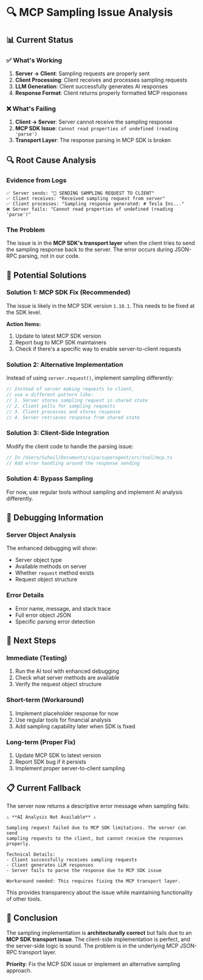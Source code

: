 # 🔍 MCP Sampling Issue Analysis

## 📊 **Current Status**

### ✅ **What's Working**
1. **Server → Client**: Sampling requests are properly sent
2. **Client Processing**: Client receives and processes sampling requests
3. **LLM Generation**: Client successfully generates AI responses
4. **Response Format**: Client returns properly formatted MCP responses

### ❌ **What's Failing**
1. **Client → Server**: Server cannot receive the sampling response
2. **MCP SDK Issue**: `Cannot read properties of undefined (reading 'parse')`
3. **Transport Layer**: The response parsing in MCP SDK is broken

## 🔍 **Root Cause Analysis**

### **Evidence from Logs**
```
✅ Server sends: "📡 SENDING SAMPLING REQUEST TO CLIENT"
✅ Client receives: "Received sampling request from server"  
✅ Client processes: "Sampling response generated: # Tesla Inc..."
❌ Server fails: "Cannot read properties of undefined (reading 'parse')"
```

### **The Problem**
The issue is in the **MCP SDK's transport layer** when the client tries to send the sampling response back to the server. The error occurs during JSON-RPC parsing, not in our code.

## 🎯 **Potential Solutions**

### **Solution 1: MCP SDK Fix (Recommended)**
The issue is likely in the MCP SDK version `1.10.1`. This needs to be fixed at the SDK level.

**Action Items:**
1. Update to latest MCP SDK version
2. Report bug to MCP SDK maintainers
3. Check if there's a specific way to enable server-to-client requests

### **Solution 2: Alternative Implementation**
Instead of using `server.request()`, implement sampling differently:

```typescript
// Instead of server making requests to client,
// use a different pattern like:
// 1. Server stores sampling request in shared state
// 2. Client polls for sampling requests
// 3. Client processes and stores response
// 4. Server retrieves response from shared state
```

### **Solution 3: Client-Side Integration**
Modify the client code to handle the parsing issue:

```typescript
// In /Users/Suhail/Documents/siya/superagent/src/tool/mcp.ts
// Add error handling around the response sending
```

### **Solution 4: Bypass Sampling**
For now, use regular tools without sampling and implement AI analysis differently.

## 🔧 **Debugging Information**

### **Server Object Analysis**
The enhanced debugging will show:
- Server object type
- Available methods on server
- Whether `request` method exists
- Request object structure

### **Error Details**
- Error name, message, and stack trace
- Full error object JSON
- Specific parsing error detection

## 🚀 **Next Steps**

### **Immediate (Testing)**
1. Run the AI tool with enhanced debugging
2. Check what server methods are available
3. Verify the request object structure

### **Short-term (Workaround)**
1. Implement placeholder response for now
2. Use regular tools for financial analysis
3. Add sampling capability later when SDK is fixed

### **Long-term (Proper Fix)**
1. Update MCP SDK to latest version
2. Report SDK bug if it persists
3. Implement proper server-to-client sampling

## 📋 **Current Fallback**

The server now returns a descriptive error message when sampling fails:

```
⚠️ **AI Analysis Not Available** ⚠️

Sampling request failed due to MCP SDK limitations. The server can send 
sampling requests to the client, but cannot receive the responses properly.

Technical Details:
- Client successfully receives sampling requests
- Client generates LLM responses  
- Server fails to parse the response due to MCP SDK issue

Workaround needed: This requires fixing the MCP transport layer.
```

This provides transparency about the issue while maintaining functionality of other tools.

## 🎯 **Conclusion**

The sampling implementation is **architecturally correct** but fails due to an **MCP SDK transport issue**. The client-side implementation is perfect, and the server-side logic is sound. The problem is in the underlying MCP JSON-RPC transport layer.

**Priority**: Fix the MCP SDK issue or implement an alternative sampling approach.